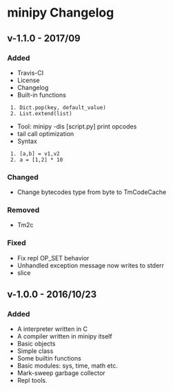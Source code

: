 # minipy Changelog

## v-1.1.0 - 2017/09

### Added
- Travis-CI
- License
- Changelog
- Built-in functions
```
 1. Dict.pop(key, default_value)
 2. List.extend(list)
```
- Tool: minipy -dis [script.py] print opcodes
- tail call optimization
- Syntax
```
 1. [a,b] = v1,v2
 2. a = [1,2] * 10
```

### Changed
- Change bytecodes type from byte to TmCodeCache

### Removed
- Tm2c

### Fixed
- Fix repl OP_SET behavior
- Unhandled exception message now writes to stderr
- slice

## v-1.0.0 - 2016/10/23

### Added
- A interpreter written in C
- A compiler written in minipy itself
- Basic objects
- Simple class
- Some builtin functions
- Basic modules: sys, time, math etc.
- Mark-sweep garbage collector
- Repl tools.
